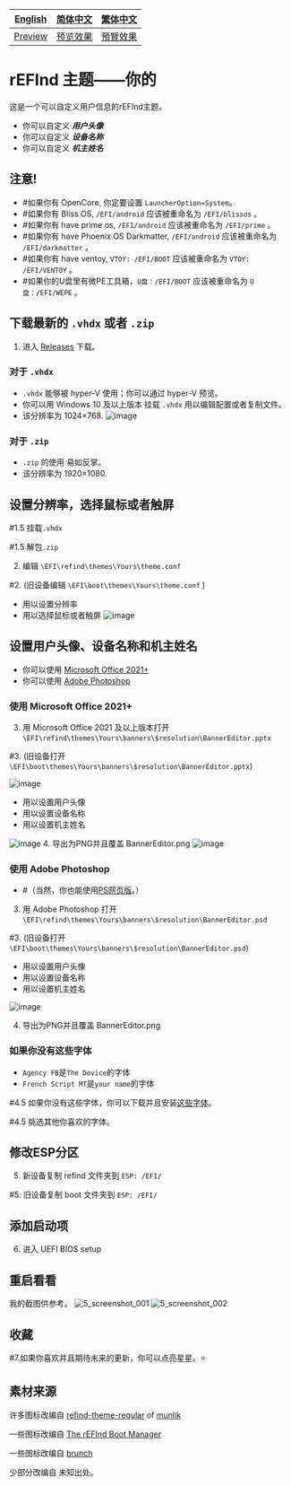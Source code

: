 [English](https://github.com/1457384613gh/rEFInd-theme-named-Yours) | [简体中文](https://github.com/1457384613gh/rEFInd-theme-named-Yours/blob/main/%E8%87%AA%E8%BF%B0%E6%96%87%E4%BB%B6.md) | [繁体中文](https://github.com/1457384613gh/rEFInd-theme-named-Yours/blob/main/%E7%B9%81%E4%BD%93%E4%B8%AD%E6%96%87.md)
|---|---|---|
|[Preview](https://github.com/1457384613gh/rEFInd-theme-named-Yours#reboot-to-see-what-if)|[预览效果](https://github.com/1457384613gh/rEFInd-theme-named-Yours/blob/main/%E8%87%AA%E8%BF%B0%E6%96%87%E4%BB%B6.md#%E9%87%8D%E5%90%AF%E7%9C%8B%E7%9C%8B)|[預覽效果](https://github.com/1457384613gh/rEFInd-theme-named-Yours/blob/main/%E7%B9%81%E4%BD%93%E4%B8%AD%E6%96%87.md#%E9%87%8D%E5%95%9F%E7%9C%8B%E7%9C%8B)

# rEFInd 主题——你的
这是一个可以自定义用户信息的rEFInd主题。
 - 你可以自定义 ***用户头像*** 
 - 你可以自定义 ***设备名称*** 
 - 你可以自定义 ***机主姓名***

## 注意!
- #如果你有 OpenCore, 你定要设置 `LauncherOption=System`。
- #如果你有 Bliss OS, `/EFI/android` 应该被重命名为 `/EFI/blissos` 。
- #如果你有 have prime os, `/EFI/android` 应该被重命名为 `/EFI/prime` 。
- #如果你有 have Phoenix OS Darkmatter, `/EFI/android` 应该被重命名为 `/EFI/darkmatter` 。
- #如果你有 have ventoy, `VTOY: /EFI/BOOT` 应该被重命名为 `VTOY: /EFI/VENTOY` 。
- #如果你的U盘里有微PE工具箱，`U盘：/EFI/BOOT` 应该被重命名为 `U盘：/EFI/WEPE` 。

## 下载最新的 `.vhdx` 或者 `.zip`
1. 进入 [Releases](https://github.com/1457384613gh/rEFInd-theme-named-Yours/releases) 下载。
### 对于 `.vhdx`
- `.vhdx` 能够被 hyper-V 使用；你可以通过 hyper-V 预览。
- 你可以用 Windows 10 及以上版本 挂载 `.vhdx` 用以编辑配置或者复制文件。
- 该分辨率为 1024×768.
![image](https://user-images.githubusercontent.com/69227436/166177525-999990c1-90ff-4c08-ad6d-2bb147d065bd.png)
### 对于 `.zip`
- `.zip` 的使用 易如反掌。
- 该分辨率为 1920×1080.

## 设置分辨率，选择鼠标或者触屏
 #1.5 挂载`.vhdx`
 
 #1.5 解包`.zip`
 
2. 编辑 `\EFI\refind\themes\Yours\theme.conf`

 #2. (旧设备编辑 `\EFI\boot\themes\Yours\theme.conf` )

- 用以设置分辨率
- 用以选择鼠标或者触屏
![image](https://user-images.githubusercontent.com/69227436/164884137-91064754-2100-4f7b-8fa7-57a37b833164.png)

## 设置用户头像、设备名称和机主姓名
- 你可以使用 [Microsoft Office 2021+](https://github.com/1457384613gh/rEFInd-theme-named-Yours/blob/main/%E8%87%AA%E8%BF%B0%E6%96%87%E4%BB%B6.md#%E4%BD%BF%E7%94%A8-microsoft-office-2021)
- 你可以使用 [Adobe Photoshop](https://github.com/1457384613gh/rEFInd-theme-named-Yours/blob/main/%E8%87%AA%E8%BF%B0%E6%96%87%E4%BB%B6.md#%E4%BD%BF%E7%94%A8-adobe-photoshop)
### 使用 Microsoft Office 2021+
3. 用 Microsoft Office 2021 及以上版本打开 `\EFI\refind\themes\Yours\banners\$resolution\BannerEditor.pptx`

 #3. (旧设备打开 `\EFI\boot\themes\Yours\banners\$resolution\BannerEditor.pptx`)

![image](https://user-images.githubusercontent.com/69227436/164608436-e3b76607-7b73-4016-be0b-ec3c23ae9012.png)
- 用以设置用户头像
- 用以设置设备名称
- 用以设置机主姓名

![image](https://user-images.githubusercontent.com/69227436/164615647-597163f7-4021-4ae5-922f-7fef1ce521bb.png)
4. 导出为PNG并且覆盖 BannerEditor.png
![image](https://user-images.githubusercontent.com/69227436/164616497-d3ca3e4a-f231-4fc2-99ac-587a32c09453.png)
### 使用 Adobe Photoshop
- #（当然，你也能使用[PS网页版](https://ps.gaoding.com/#/)。）
3. 用 Adobe Photoshop 打开 `\EFI\refind\themes\Yours\banners\$resolution\BannerEditor.psd`

 #3. (旧设备打开 `\EFI\boot\themes\Yours\banners\$resolution\BannerEditor.psd`)

- 用以设置用户头像
- 用以设置设备名称
- 用以设置机主姓名

![image](https://user-images.githubusercontent.com/69227436/164608548-03b00cf6-4c88-489e-878a-aec8f328f1ce.png)

4. 导出为PNG并且覆盖 BannerEditor.png
### 如果你没有这些字体
- `Agency FB`是`The Device`的字体
- `French Script MT`是`your name`的字体

 #4.5 如果你没有这些字体，你可以下载并且安装[这些字体](https://github.com/1457384613gh/rEFInd-theme-named-Yours/releases/tag/Fonts)。

 #4.5 挑选其他你喜欢的字体。

## 修改ESP分区
5. 新设备复制 refind 文件夹到 `ESP: /EFI/`

 #5. 旧设备复制 boot 文件夹到 `ESP: /EFI/`

## 添加启动项
6. 进入 UEFI BIOS setup

## 重启看看
我的截图供参考。
![5_screenshot_001](https://user-images.githubusercontent.com/69227436/166140209-6f2c14b6-1e0c-4f29-8cae-74b85285fb1d.png)
![5_screenshot_002](https://user-images.githubusercontent.com/69227436/166140211-fc94ed16-946b-4974-9cb5-0945c276cfcf.png)

## 收藏
 #7.如果你喜欢并且期待未来的更新，你可以点亮星星。⭐

## 素材来源
许多图标改编自 [refind-theme-regular](https://github.com/munlik/refind-theme-regular) of [munlik](https://github.com/munlik)

一些图标改编自 [The rEFInd Boot Manager](http://www.rodsbooks.com/refind/)

一些图标改编自 [brunch](https://github.com/sebanc/brunch/)

少部分改编自 未知出处。
